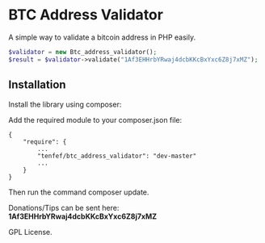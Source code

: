 BTC Address Validator
=====================

A simple way to validate a bitcoin address in PHP easily.


```php
$validator = new Btc_address_validator();
$result = $validator->validate("1Af3EHHrbYRwaj4dcbKKcBxYxc6Z8j7xMZ");
```

Installation
------------
Install the library using composer:

Add the required module to your composer.json file:

```
{
    "require": {
        ...
        "tenfef/btc_address_validator": "dev-master"
        ...
    }
}
```

Then run the command composer update.

Donations/Tips can be sent here: **1Af3EHHrbYRwaj4dcbKKcBxYxc6Z8j7xMZ**

GPL License.
